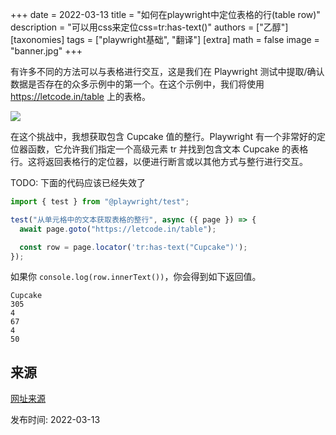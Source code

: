 +++
date = 2022-03-13
title = "如何在playwright中定位表格的行(table row)"
description = "可以用css来定位css=tr:has-text()"
authors = ["乙醇"]
[taxonomies]
tags = ["playwright基础", "翻译"]
[extra]
math = false
image = "banner.jpg"
+++

有许多不同的方法可以与表格进行交互，这是我们在 Playwright 测试中提取/确认数据是否存在的众多示例中的第一个。在这个示例中，我们将使用 https://letcode.in/table 上的表格。

![](https://playwrightsolutions.com/content/images/2022/03/image.png)

在这个挑战中，我想获取包含 Cupcake 值的整行。Playwright 有一个非常好的定位器函数，它允许我们指定一个高级元素 tr 并找到包含文本 Cupcake 的表格行。这将返回表格行的定位器，以便进行断言或以其他方式与整行进行交互。

TODO: 下面的代码应该已经失效了

```typescript
import { test } from "@playwright/test";

test("从单元格中的文本获取表格的整行", async ({ page }) => {
  await page.goto("https://letcode.in/table");

  const row = page.locator('tr:has-text("Cupcake")');
});
```

如果你 `console.log(row.innerText())`，你会得到如下返回值。

```
Cupcake
305
4
67
4
50
```

## 来源

[网址来源](https://playwrightsolutions.com/access-a-table-row-with-a-unique-id-in-playwright/)

发布时间: 2022-03-13
